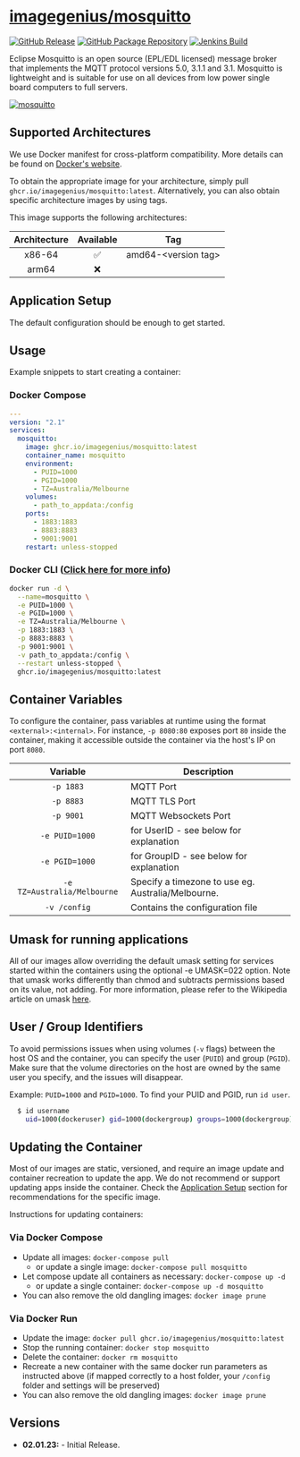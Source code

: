 <!-- DO NOT EDIT THIS FILE MANUALLY  -->

# [imagegenius/mosquitto](https://github.com/imagegenius/docker-mosquitto)

[![GitHub Release](https://img.shields.io/github/release/imagegenius/docker-mosquitto.svg?color=007EC6&labelColor=555555&logoColor=ffffff&style=for-the-badge&logo=github)](https://github.com/imagegenius/docker-mosquitto/releases)
[![GitHub Package Repository](https://shields.io/badge/GitHub%20Package-blue?logo=github&logoColor=ffffff&style=for-the-badge)](https://github.com/imagegenius/docker-mosquitto/packages)
[![Jenkins Build](https://img.shields.io/jenkins/build?labelColor=555555&logoColor=ffffff&style=for-the-badge&jobUrl=https%3A%2F%2Fci.imagegenius.io%2Fjob%2FDocker-Pipeline-Builders%2Fjob%2Fdocker-mosquitto%2Fjob%2Fmain%2F&logo=jenkins)](https://ci.imagegenius.io/job/Docker-Pipeline-Builders/job/docker-mosquitto/job/main/)

Eclipse Mosquitto is an open source (EPL/EDL licensed) message broker that implements the MQTT protocol versions 5.0, 3.1.1 and 3.1. Mosquitto is lightweight and is suitable for use on all devices from low power single board computers to full servers.

[![mosquitto](https://mosquitto.org/images/mosquitto-text-side-28.png)](https://mosquitto.org/)

## Supported Architectures

We use Docker manifest for cross-platform compatibility. More details can be found on [Docker's website](https://github.com/docker/distribution/blob/master/docs/spec/manifest-v2-2.md#manifest-list).

To obtain the appropriate image for your architecture, simply pull `ghcr.io/imagegenius/mosquitto:latest`. Alternatively, you can also obtain specific architecture images by using tags.

This image supports the following architectures:

| Architecture | Available | Tag |
| :----: | :----: | ---- |
| x86-64 | ✅ | amd64-\<version tag\> |
| arm64 | ❌ | |

## Application Setup

The default configuration should be enough to get started.

## Usage

Example snippets to start creating a container:

### Docker Compose

```yaml
---
version: "2.1"
services:
  mosquitto:
    image: ghcr.io/imagegenius/mosquitto:latest
    container_name: mosquitto
    environment:
      - PUID=1000
      - PGID=1000
      - TZ=Australia/Melbourne
    volumes:
      - path_to_appdata:/config
    ports:
      - 1883:1883
      - 8883:8883
      - 9001:9001
    restart: unless-stopped
```

### Docker CLI ([Click here for more info](https://docs.docker.com/engine/reference/commandline/cli/))

```bash
docker run -d \
  --name=mosquitto \
  -e PUID=1000 \
  -e PGID=1000 \
  -e TZ=Australia/Melbourne \
  -p 1883:1883 \
  -p 8883:8883 \
  -p 9001:9001 \
  -v path_to_appdata:/config \
  --restart unless-stopped \
  ghcr.io/imagegenius/mosquitto:latest
```

## Container Variables

To configure the container, pass variables at runtime using the format `<external>:<internal>`. For instance, `-p 8080:80` exposes port `80` inside the container, making it accessible outside the container via the host's IP on port `8080`.

| Variable | Description |
| :----: | --- |
| `-p 1883` | MQTT Port |
| `-p 8883` | MQTT TLS Port |
| `-p 9001` | MQTT Websockets Port |
| `-e PUID=1000` | for UserID - see below for explanation |
| `-e PGID=1000` | for GroupID - see below for explanation |
| `-e TZ=Australia/Melbourne` | Specify a timezone to use eg. Australia/Melbourne. |
| `-v /config` | Contains the configuration file |

## Umask for running applications

All of our images allow overriding the default umask setting for services started within the containers using the optional -e UMASK=022 option. Note that umask works differently than chmod and subtracts permissions based on its value, not adding. For more information, please refer to the Wikipedia article on umask [here](https://en.wikipedia.org/wiki/Umask).

## User / Group Identifiers

To avoid permissions issues when using volumes (`-v` flags) between the host OS and the container, you can specify the user (`PUID`) and group (`PGID`). Make sure that the volume directories on the host are owned by the same user you specify, and the issues will disappear.

Example: `PUID=1000` and `PGID=1000`. To find your PUID and PGID, run `id user`.

```bash
  $ id username
    uid=1000(dockeruser) gid=1000(dockergroup) groups=1000(dockergroup)
```

## Updating the Container

Most of our images are static, versioned, and require an image update and container recreation to update the app. We do not recommend or support updating apps inside the container. Check the [Application Setup](#application-setup) section for recommendations for the specific image.

Instructions for updating containers:

### Via Docker Compose

* Update all images: `docker-compose pull`
  * or update a single image: `docker-compose pull mosquitto`
* Let compose update all containers as necessary: `docker-compose up -d`
  * or update a single container: `docker-compose up -d mosquitto`
* You can also remove the old dangling images: `docker image prune`

### Via Docker Run

* Update the image: `docker pull ghcr.io/imagegenius/mosquitto:latest`
* Stop the running container: `docker stop mosquitto`
* Delete the container: `docker rm mosquitto`
* Recreate a new container with the same docker run parameters as instructed above (if mapped correctly to a host folder, your `/config` folder and settings will be preserved)
* You can also remove the old dangling images: `docker image prune`

## Versions

* **02.01.23:** - Initial Release.
